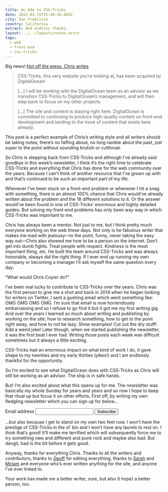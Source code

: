 ```yaml
---
title: An Ode to CSS-Tricks
date: 2022-03-15T15:48:16.865Z
city: San Francisco
country: California
extract: And endless thanks.
layout: ../../layouts/notes.astro
tags:
  - web
  - front-end
  - css-tricks
---
```

Big news! [Hot off the press, Chris writes](https://css-tricks.com/css-tricks-is-joining-digitalocean/)

> CSS-Tricks, this very website you’re looking at, has been acquired by DigitalOcean! 
>
> [...] I will be working with the DigitalOcean team as an advisor as we transition CSS-Tricks to DigitalOcean’s management, and will then step back to focus on my other projects. 
> 
> [...] The site and content is staying right here. DigitalOcean is committed to continuing to produce high-quality content on front-end development and tending to the trove of content that exists here already.

This post is a perfect example of Chris’s writing style and all writers should be taking notes; there’s no faffing about, no long ramble about the past, just super to the point without sounding brutish or cutthroat. 

So Chris is stepping back from CSS-Tricks and although I’ve already said goodbye in this week’s newsletter, I think it’s the right time to celebrate CSS-Tricks and everything that Chris has done for the web community over the years. Because I can’t think of another resource that I’ve grown up with and that’s continued to be such an important part of my life. 

Whenever I’ve been stuck on a front-end problem or whenever I hit a snag with something, there is an almost 100% chance that Chris would’ve already written about the problem and the 18 different solutions to it. Or the answer would’ve been found in one of CSS-Tricks’ enormous and highly detailed guides. But solving my front-end problems has only been way way in which CSS-Tricks was important to me.

Chris has always been a mentor. Not just to me, but I think pretty much everyone working on the web these days. Not only is he fabulous writer that makes me mad with jealousy—to the point, funny, never taking the easy way out—Chris also showed me how to be a person on the internet. Don’t get into dumb fights. Treat people with respect. Kindness is the most important thing, etc. He built the team around CSS-Tricks and was always honorable, always did the right thing. If I ever end up running my own company or becoming a manager I’ll ask myself the same question every day: 

“What would Chris Coyier do?”

I’ve been real lucky to contribute to CSS-Tricks over the years. Chris was the first person to give me a shot and back in 2014 when he began looking for writers on Twitter, I sent a gushing email which went something like: OMG OMG OMG OMG. I’m sure that email is now horrendously embarrassing and so I refuse to go find it but it got me my first writing gig. And over the years I learned so much about writing and publishing by working on the site; how to research something, how to get to the point right away, and how to not be lazy. Show examples! Cut out the dry stuff! Add a weird joke! Later though, when we started publishing the newsletter, it was the first beat I ever had. Writing those posts each week was difficult sometimes but it always a little exciting. 

CSS-Tricks had an enormous impact on what kind of work I do, it gave shape to my twenties and my early thirties (yikes!) and I am endlessly thankful for the opportunity.

So I’m excited to see what DigitalOcean does with CSS-Tricks as Chris will still be working as an advisor. The ship is in safe hands.

But! I’m also excited about what this opens up for me. The newsletter was basically my whole Sunday for years and years and so now I hope to keep that ritual up but focus it on other efforts. First off, by writing my own fledgling newsletter which you can sign up for below...

<form
  action="https://buttondown.email/api/emails/embed-subscribe/robinrendle"
  method="post"
  target="popupwindow"
  onsubmit="window.open('https://buttondown.email/robinrendle', 'popupwindow')"
  class="embeddable-buttondown-form"
>
  <label for="bd-email">Email address</label>
  <input type="email" name="email" id="bd-email" />
  <input type="submit" value="Subscribe" />
</form>

…but also because I get to stand on my own two feet now. I won’t have the prestige of CSS-Tricks in the ol’ bio and I won’t have any laurels to rest on. I think that’s good! It’ll make me terrified which will subsequently force me to try something new and different and punk rock and maybe also bad. But dangit, bad is the bit before it gets good.

Anyway, thanks for everything Chris. Thanks to all the writers and contributors, thanks to [Geoff](https://geoffgraham.me/) for editing everything, thanks to [Sarah](https://sarahdrasnerdesign.com/) and [Miriam](https://www.miriamsuzanne.com/) and everyone who’s ever written anything for the site, and anyone I’ve ever linked to. 

Your work has made me a better writer, sure, but also (I hope) a better person, too. 